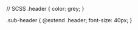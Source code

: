 // SCSS
.header {
    color: grey;
  }
  
  .sub-header {
    @extend .header;
    font-size: 40px;
  }
  